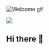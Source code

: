 <img src="Assets/Welcome.gif" alt="Welcome gif"></img>

<img src="https://ssr-contributions-svg.vercel.app/_/Gutz23?chart=3dbar&gap=0.6&scale=2&flatten=0&animation=wave&animation_duration=4&animation_delay=0.1&animation_amplitude=24&animation_frequency=0.1&animation_wave_center=0_0.5&weeks=30&theme=sunset&dark=true"></img>

## Hi there 👋

<!--
**Gutz23/Gutz23** is a ✨ _special_ ✨ repository because its `README.md` (this file) appears on your GitHub profile.

Here are some ideas to get you started:

- 🔭 I’m currently working on ...
- 🌱 I’m currently learning ...
- 👯 I’m looking to collaborate on ...
- 🤔 I’m looking for help with ...
- 💬 Ask me about ...
- 📫 How to reach me: ...
- 😄 Pronouns: ...
- ⚡ Fun fact: ...
-->
